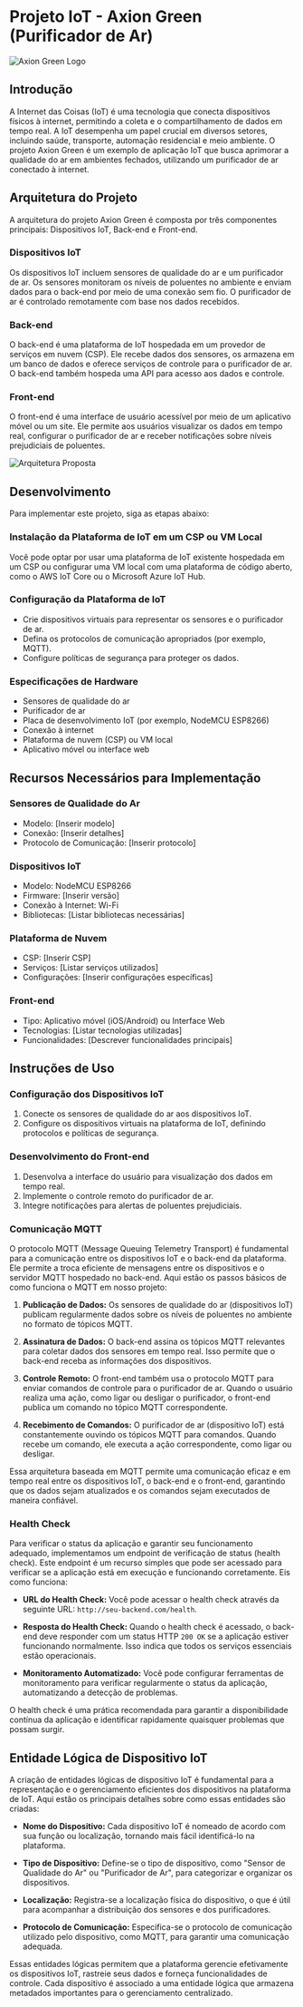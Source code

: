 # Projeto IoT - Axion Green (Purificador de Ar)

![Axion Green Logo](axion_green_logo.png)

## Introdução

A Internet das Coisas (IoT) é uma tecnologia que conecta dispositivos físicos à internet, permitindo a coleta e o compartilhamento de dados em tempo real. A IoT desempenha um papel crucial em diversos setores, incluindo saúde, transporte, automação residencial e meio ambiente. O projeto Axion Green é um exemplo de aplicação IoT que busca aprimorar a qualidade do ar em ambientes fechados, utilizando um purificador de ar conectado à internet.

## Arquitetura do Projeto

A arquitetura do projeto Axion Green é composta por três componentes principais: Dispositivos IoT, Back-end e Front-end.

### Dispositivos IoT

Os dispositivos IoT incluem sensores de qualidade do ar e um purificador de ar. Os sensores monitoram os níveis de poluentes no ambiente e enviam dados para o back-end por meio de uma conexão sem fio. O purificador de ar é controlado remotamente com base nos dados recebidos.

### Back-end

O back-end é uma plataforma de IoT hospedada em um provedor de serviços em nuvem (CSP). Ele recebe dados dos sensores, os armazena em um banco de dados e oferece serviços de controle para o purificador de ar. O back-end também hospeda uma API para acesso aos dados e controle.

### Front-end

O front-end é uma interface de usuário acessível por meio de um aplicativo móvel ou um site. Ele permite aos usuários visualizar os dados em tempo real, configurar o purificador de ar e receber notificações sobre níveis prejudiciais de poluentes.

![Arquitetura Proposta](arquitetura.png)

## Desenvolvimento

Para implementar este projeto, siga as etapas abaixo:

### Instalação da Plataforma de IoT em um CSP ou VM Local

Você pode optar por usar uma plataforma de IoT existente hospedada em um CSP ou configurar uma VM local com uma plataforma de código aberto, como o AWS IoT Core ou o Microsoft Azure IoT Hub.

### Configuração da Plataforma de IoT

- Crie dispositivos virtuais para representar os sensores e o purificador de ar.
- Defina os protocolos de comunicação apropriados (por exemplo, MQTT).
- Configure políticas de segurança para proteger os dados.

### Especificações de Hardware

- Sensores de qualidade do ar
- Purificador de ar
- Placa de desenvolvimento IoT (por exemplo, NodeMCU ESP8266)
- Conexão à internet
- Plataforma de nuvem (CSP) ou VM local
- Aplicativo móvel ou interface web

## Recursos Necessários para Implementação

### Sensores de Qualidade do Ar

- Modelo: [Inserir modelo]
- Conexão: [Inserir detalhes]
- Protocolo de Comunicação: [Inserir protocolo]

### Dispositivos IoT

- Modelo: NodeMCU ESP8266
- Firmware: [Inserir versão]
- Conexão à Internet: Wi-Fi
- Bibliotecas: [Listar bibliotecas necessárias]

### Plataforma de Nuvem

- CSP: [Inserir CSP]
- Serviços: [Listar serviços utilizados]
- Configurações: [Inserir configurações específicas]

### Front-end

- Tipo: Aplicativo móvel (iOS/Android) ou Interface Web
- Tecnologias: [Listar tecnologias utilizadas]
- Funcionalidades: [Descrever funcionalidades principais]

## Instruções de Uso

### Configuração dos Dispositivos IoT

1. Conecte os sensores de qualidade do ar aos dispositivos IoT.
2. Configure os dispositivos virtuais na plataforma de IoT, definindo protocolos e políticas de segurança.

### Desenvolvimento do Front-end

1. Desenvolva a interface do usuário para visualização dos dados em tempo real.
2. Implemente o controle remoto do purificador de ar.
3. Integre notificações para alertas de poluentes prejudiciais.

### Comunicação MQTT

O protocolo MQTT (Message Queuing Telemetry Transport) é fundamental para a comunicação entre os dispositivos IoT e o back-end da plataforma. Ele permite a troca eficiente de mensagens entre os dispositivos e o servidor MQTT hospedado no back-end. Aqui estão os passos básicos de como funciona o MQTT em nosso projeto:

1. **Publicação de Dados:** Os sensores de qualidade do ar (dispositivos IoT) publicam regularmente dados sobre os níveis de poluentes no ambiente no formato de tópicos MQTT.

2. **Assinatura de Dados:** O back-end assina os tópicos MQTT relevantes para coletar dados dos sensores em tempo real. Isso permite que o back-end receba as informações dos dispositivos.

3. **Controle Remoto:** O front-end também usa o protocolo MQTT para enviar comandos de controle para o purificador de ar. Quando o usuário realiza uma ação, como ligar ou desligar o purificador, o front-end publica um comando no tópico MQTT correspondente.

4. **Recebimento de Comandos:** O purificador de ar (dispositivo IoT) está constantemente ouvindo os tópicos MQTT para comandos. Quando recebe um comando, ele executa a ação correspondente, como ligar ou desligar.

Essa arquitetura baseada em MQTT permite uma comunicação eficaz e em tempo real entre os dispositivos IoT, o back-end e o front-end, garantindo que os dados sejam atualizados e os comandos sejam executados de maneira confiável.

### Health Check

Para verificar o status da aplicação e garantir seu funcionamento adequado, implementamos um endpoint de verificação de status (health check). Este endpoint é um recurso simples que pode ser acessado para verificar se a aplicação está em execução e funcionando corretamente. Eis como funciona:

- **URL do Health Check:** Você pode acessar o health check através da seguinte URL: `http://seu-backend.com/health`.

- **Resposta do Health Check:** Quando o health check é acessado, o back-end deve responder com um status HTTP `200 OK` se a aplicação estiver funcionando normalmente. Isso indica que todos os serviços essenciais estão operacionais.

- **Monitoramento Automatizado:** Você pode configurar ferramentas de monitoramento para verificar regularmente o status da aplicação, automatizando a detecção de problemas.

O health check é uma prática recomendada para garantir a disponibilidade contínua da aplicação e identificar rapidamente quaisquer problemas que possam surgir.

## Entidade Lógica de Dispositivo IoT

A criação de entidades lógicas de dispositivo IoT é fundamental para a representação e o gerenciamento eficientes dos dispositivos na plataforma de IoT. Aqui estão os principais detalhes sobre como essas entidades são criadas:

- **Nome do Dispositivo:** Cada dispositivo IoT é nomeado de acordo com sua função ou localização, tornando mais fácil identificá-lo na plataforma.

- **Tipo de Dispositivo:** Define-se o tipo de dispositivo, como "Sensor de Qualidade do Ar" ou "Purificador de Ar", para categorizar e organizar os dispositivos.

- **Localização:** Registra-se a localização física do dispositivo, o que é útil para acompanhar a distribuição dos sensores e dos purificadores.

- **Protocolo de Comunicação:** Especifica-se o protocolo de comunicação utilizado pelo dispositivo, como MQTT, para garantir uma comunicação adequada.

Essas entidades lógicas permitem que a plataforma gerencie efetivamente os dispositivos IoT, rastreie seus dados e forneça funcionalidades de controle. Cada dispositivo é associado a uma entidade lógica que armazena metadados importantes para o gerenciamento centralizado.

